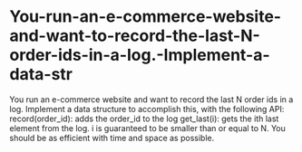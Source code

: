 # You-run-an-e-commerce-website-and-want-to-record-the-last-N-order-ids-in-a-log.-Implement-a-data-str
You run an e-commerce website and want to record the last N order ids in a log. Implement a data structure to accomplish this, with the following API:      record(order_id): adds the order_id to the log     get_last(i): gets the ith last element from the log. i is guaranteed to be smaller than or equal to N.  You should be as efficient with time and space as possible.
